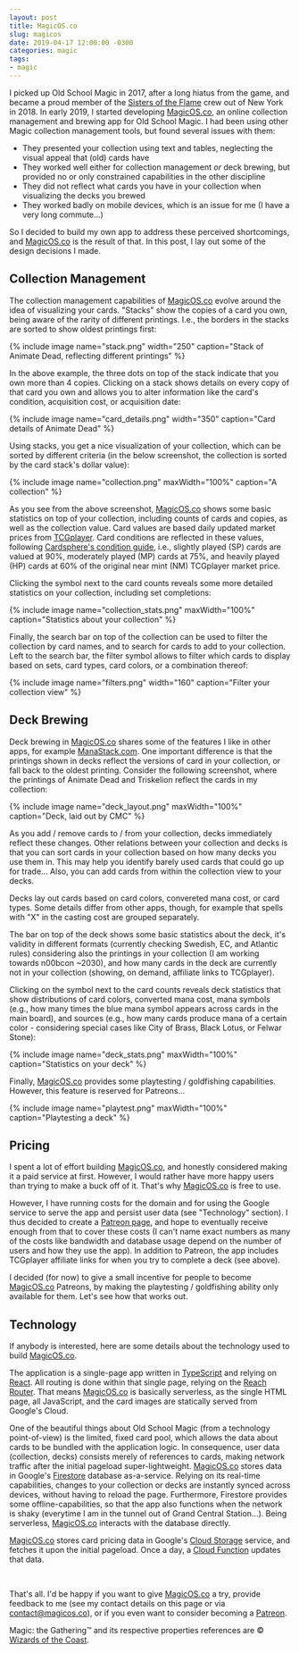 ```yaml
---
layout: post
title: MagicOS.co
slug: magicos
date: 2019-04-17 12:00:00 -0300
categories: magic
tags:
- magic
---
```


I picked up Old School Magic in 2017, after a long hiatus from the game, and became a proud member of the <a href="https://www.sistersoftheflame.com/" target="_blank">Sisters of the Flame</a> crew out of New York in 2018. In early 2019, I started developing <a href="https://www.magicos.co/" target="_blank">MagicOS.co</a>, an online collection management and brewing app for Old School Magic. I had been using other Magic collection management tools, but found several issues with them:

* They presented your collection using text and tables, neglecting the visual appeal that (old) cards have
* They worked well either for collection management _or_ deck brewing, but provided no or only constrained capabilities in the other discipline
* They did not reflect what cards you have in your collection when visualizing the decks you brewed
* They worked badly on mobile devices, which is an issue for me (I have a very long commute...)

So I decided to build my own app to address these perceived shortcomings, and <a href="https://www.magicos.co/" target="_blank">MagicOS.co</a> is the result of that. In this post, I lay out some of the design decisions I made.


## Collection Management
The collection management capabilities of <a href="https://www.magicos.co/" target="_blank">MagicOS.co</a> evolve around the idea of visualizing your cards. "Stacks" show the copies of a card you own, being aware of the rarity of different printings. I.e., the borders in the stacks are sorted to show oldest printings first:

  {% include image name="stack.png" width="250" caption="Stack of Animate Dead, reflecting different printings" %}

In the above example, the three dots on top of the stack indicate that you own more than 4 copies. Clicking on a stack shows details on every copy of that card you own and allows you to alter information like the card's condition, acquisition cost, or acquisition date:

  {% include image name="card_details.png" width="350" caption="Card details of Animate Dead" %}

Using stacks, you get a nice visualization of your collection, which can be sorted by different criteria (in the below screenshot, the collection is sorted by the card stack's dollar value):

  {% include image name="collection.png" maxWidth="100%" caption="A collection" %}

As you see from the above screenshot, <a href="https://www.magicos.co/" target="_blank">MagicOS.co</a> shows some basic statistics on top of your collection, including counts of cards and copies, as well as the collection value. Card values are based daily updated market prices from <a href="http://tcgplayer.com" target="_blank">TCGplayer</a>. Card conditions are reflected in these values, following <a href="https://www.cardsphere.com/condition-guide" target="_blank">Cardsphere's condition guide</a>, i.e., slightly played (SP) cards are valued at 90%, moderately played (MP) cards at 75%, and heavily played (HP) cards at 60% of the original near mint (NM) TCGplayer market price.

Clicking the symbol next to the card counts reveals some more detailed statistics on your collection, including set completions:

  {% include image name="collection_stats.png" maxWidth="100%" caption="Statistics about your collection" %}

Finally, the search bar on top of the collection can be used to filter the collection by card names, and to search for cards to add to your collection. Left to the search bar, the filter symbol allows to filter which cards to display based on sets, card types, card colors, or a combination thereof:

  {% include image name="filters.png" width="160" caption="Filter your collection view" %}


## Deck Brewing
Deck brewing in <a href="https://www.magicos.co/" target="_blank">MagicOS.co</a> shares some of the features I like in other apps, for example <a href="https://manastack.com/" target="_blank">ManaStack.com</a>. One important difference is that the printings shown in decks reflect the versions of card in your collection, or fall back to the oldest printing. Consider the following screenshot, where the printings of Animate Dead and Triskelion reflect the cards in my collection:

  {% include image name="deck_layout.png" maxWidth="100%" caption="Deck, laid out by CMC" %}

As you add / remove cards to / from your collection, decks immediately reflect these changes. Other relations between your collection and decks is that you can sort cards in your collection based on how many decks you use them in. This may help you identify barely used cards that could go up for trade... Also, you can add cards from within the collection view to your decks.

Decks lay out cards based on card colors, convereted mana cost, or card types. Some details differ from other apps, though, for example that spells with "X" in the casting cost are grouped separately.

The bar on top of the deck shows some basic statistics about the deck, it's validity in different formats (currently checking Swedish, EC, and Atlantic rules) considering also the printings in your collection (I am working towards n00bcon ~2030), and how many cards in the deck are currently not in your collection (showing, on demand, affiliate links to TCGplayer).

Clicking on the symbol next to the card counts reveals deck statistics that show distributions of card colors, converted mana cost, mana symbols (e.g., how many times the blue mana symbol appears across cards in the main board), and sources (e.g., how many cards produce mana of a certain color - considering special cases like City of Brass, Black Lotus, or Felwar Stone):

  {% include image name="deck_stats.png" maxWidth="100%" caption="Statistics on your deck" %}

Finally, <a href="https://www.magicos.co/" target="_blank">MagicOS.co</a> provides some playtesting / goldfishing capabilities. However, this feature is reserved for Patreons...

  {% include image name="playtest.png" maxWidth="100%" caption="Playtesting a deck" %}


## Pricing
I spent a lot of effort building <a href="https://www.magicos.co/" target="_blank">MagicOS.co</a>, and honestly considered making it a paid service at first. However, I would rather have more happy users than trying to make a buck off of it. That's why <a href="https://www.magicos.co/" target="_blank">MagicOS.co</a> is free to use.

However, I have running costs for the domain and for using the Google service to serve the app and persist user data (see "Technology" section). I thus decided to create a <a href="https://www.patreon.com/MagicOS" target="_blank">Patreon page</a>, and hope to eventually receive enough from that to cover these costs (I can't name exact numbers as many of the costs like bandwidth and database usage depend on the number of users and how they use the app). In addition to Patreon, the app includes TCGplayer affiliate links for when you try to complete a deck (see above).

I decided (for now) to give a small incentive for people to become <a href="https://www.magicos.co/" target="_blank">MagicOS.co</a> Patreons, by making the playtesting / goldfishing ability only available for them. Let's see how that works out.


## Technology
If anybody is interested, here are some details about the technology used to build <a href="https://www.magicos.co/" target="_blank">MagicOS.co</a>.

The application is a single-page app written in <a href="https://www.typescriptlang.org/" target="_blank">TypeScript</a> and relying on <a href="https://reactjs.org/" target="_blank">React</a>. All routing is done within that single page, relying on the <a href="https://reach.tech/router" target="_blank">Reach Router</a>. That means <a href="https://www.magicos.co/" target="_blank">MagicOS.co</a> is basically serverless, as the single HTML page, all JavaScript, and the card images are statically served from Google's Cloud.

One of the beautiful things about Old School Magic (from a technology point-of-view) is the limited, fixed card pool, which allows the data about cards to be bundled with the application logic. In consequence, user data (collection, decks) consists merely of references to cards, making network traffic after the initial pageload super-lightweight. <a href="https://www.magicos.co/" target="_blank">MagicOS.co</a> stores data in Google's <a href="https://firebase.google.com/products/firestore/" target="_blank">Firestore</a> database as-a-service. Relying on its real-time capabilities, changes to your collection or decks are instantly synced across devices, without having to reload the page. Furthermore, Firestore provides some offline-capabilities, so that the app also functions when the network is shaky (everytime I am in the tunnel out of Grand Central Station...). Being serverless, <a href="https://www.magicos.co/" target="_blank">MagicOS.co</a> interacts with the database directly.

<a href="https://www.magicos.co/" target="_blank">MagicOS.co</a> stores card pricing data in Google's <a href="https://cloud.google.com/storage/" target="_blank">Cloud Storage</a> service, and fetches it upon the initial pageload. Once a day, a <a href="https://cloud.google.com/functions/" target="_blank">Cloud Function</a> updates that data.

<br/>

That's all. I'd be happy if you want to give <a href="https://www.magicos.co/" target="_blank">MagicOS.co</a> a try, provide feedback to me (see my contact details on this page or via <a href="mailto:contact@magicos.co">contact@magicos.co</a>), or if you even want to consider becoming a <a href="https://www.patreon.com/MagicOS" target="_blank">Patreon</a>.

<p class="grey">
Magic: the Gathering&trade; and its respective properties references are &copy; <a href="https://company.wizards.com/" target="_blank">Wizards of the Coast</a>.</p>